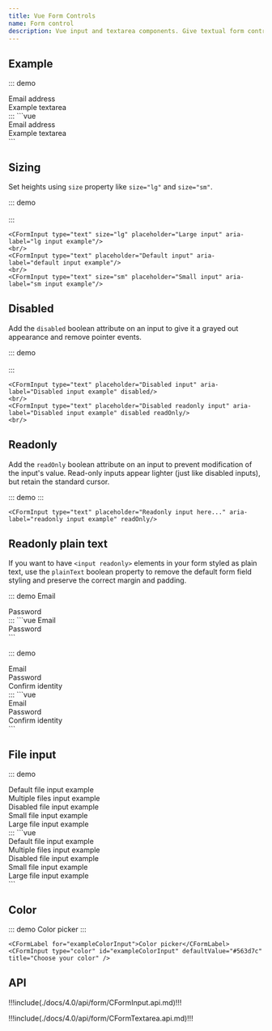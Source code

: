 ```yaml
---
title: Vue Form Controls
name: Form control
description: Vue input and textarea components. Give textual form controls like `<input>`s and `<textarea>`s an upgrade with custom styles, sizing, focus states, and more.
---
```


## Example

::: demo
<CForm>
  <div class="mb-3">
    <CFormLabel for="exampleFormControlInput1">Email address</CFormLabel>
    <CFormInput type="email" id="exampleFormControlInput1" placeholder="name@example.com"/>
  </div>
  <div class="mb-3">
    <CFormLabel for="exampleFormControlTextarea1">Example textarea</CFormLabel>
    <CFormTextarea id="exampleFormControlTextarea1" rows="3"></CFormTextarea>
  </div>
</CForm>
:::
```vue
<CForm>
  <div class="mb-3">
    <CFormLabel for="exampleFormControlInput1">Email address</CFormLabel>
    <CFormInput type="email" id="exampleFormControlInput1" placeholder="name@example.com"/>
  </div>
  <div class="mb-3">
    <CFormLabel for="exampleFormControlTextarea1">Example textarea</CFormLabel>
    <CFormTextarea id="exampleFormControlTextarea1" rows="3"></CFormTextarea>
  </div>
</CForm>
```

## Sizing

Set heights using `size` property like `size="lg"` and `size="sm"`.

::: demo
<CFormInput type="text" size="lg" placeholder="Large input" aria-label="lg input example"/>
<br/>
<CFormInput type="text" placeholder="Default input" aria-label="default input example"/>
<br/>
<CFormInput type="text" size="sm" placeholder="Small input" aria-label="sm input example"/>
:::
```vue
<CFormInput type="text" size="lg" placeholder="Large input" aria-label="lg input example"/>
<br/>
<CFormInput type="text" placeholder="Default input" aria-label="default input example"/>
<br/>
<CFormInput type="text" size="sm" placeholder="Small input" aria-label="sm input example"/>
```

## Disabled

Add the `disabled` boolean attribute on an input to give it a grayed out appearance and remove pointer events.

::: demo
<CFormInput type="text" placeholder="Disabled input" aria-label="Disabled input example" disabled/>
<br/>
<CFormInput type="text" placeholder="Disabled readonly input" aria-label="Disabled input example" disabled readOnly/>
<br/>
:::
```vue
<CFormInput type="text" placeholder="Disabled input" aria-label="Disabled input example" disabled/>
<br/>
<CFormInput type="text" placeholder="Disabled readonly input" aria-label="Disabled input example" disabled readOnly/>
<br/>
```

## Readonly

Add the `readOnly` boolean attribute on an input to prevent modification of the input's value. Read-only inputs appear lighter (just like disabled inputs), but retain the standard cursor.

::: demo
<CFormInput type="text" placeholder="Readonly input here..." aria-label="readonly input example" readOnly/>
:::
```vue
<CFormInput type="text" placeholder="Readonly input here..." aria-label="readonly input example" readOnly/>
```

## Readonly plain text

If you want to have `<input readonly>` elements in your form styled as plain text, use the `plainText` boolean property to remove the default form field styling and preserve the correct margin and padding.

::: demo
<CRow class="mb-3">
  <CFormLabel for="staticEmail" class="col-sm-2 col-form-label">Email</CFormLabel>
  <div class="col-sm-10">
    <CFormInput type="text" id="staticEmail" defaultValue="email@example.com" readOnly plainText/>
  </div>
</CRow>
<CRow class="mb-3">
  <CFormLabel for="inputPassword" class="col-sm-2 col-form-label">Password</CFormLabel>
  <div class="col-sm-10">
    <CFormInput type="password" id="inputPassword"/>
  </div>
</CRow>
:::
```vue
<CRow class="mb-3">
  <CFormLabel for="staticEmail" class="col-sm-2 col-form-label">Email</CFormLabel>
  <div class="col-sm-10">
    <CFormInput type="text" id="staticEmail" defaultValue="email@example.com" readOnly plainText/>
  </div>
</CRow>
<CRow class="mb-3">
  <CFormLabel for="inputPassword" class="col-sm-2 col-form-label">Password</CFormLabel>
  <div class="col-sm-10">
    <CFormInput type="password" id="inputPassword"/>
  </div>
</CRow>
```

::: demo
<CForm class="row g-3">
  <div class="col-auto">
    <CFormLabel for="staticEmail2" class="visually-hidden">Email</CFormLabel>
    <CFormInput type="text" id="staticEmail2" defaultValue="email@example.com" readOnly plainText/>
  </div>
  <div class="col-auto">
    <CFormLabel for="inputPassword2" class="visually-hidden">Password</CFormLabel>
    <CFormInput type="password" id="inputPassword2" placeholder="Password"/>
  </div>
  <div class="col-auto">
    <CButton type="submit" class="mb-3">Confirm identity</CButton>
  </div>
</CForm>
:::
```vue
<CForm class="row g-3">
  <div class="col-auto">
    <CFormLabel for="staticEmail2" class="visually-hidden">Email</CFormLabel>
    <CFormInput type="text" id="staticEmail2" defaultValue="email@example.com" readOnly plainText/>
  </div>
  <div class="col-auto">
    <CFormLabel for="inputPassword2" class="visually-hidden">Password</CFormLabel>
    <CFormInput type="password" id="inputPassword2" placeholder="Password"/>
  </div>
  <div class="col-auto">
    <CButton type="submit" class="mb-3">Confirm identity</CButton>
  </div>
</CForm>
```

## File input

::: demo
<div class="mb-3">
  <CFormLabel for="formFile">Default file input example</CFormLabel>
  <CFormInput type="file" id="formFile"/>
</div>
<div class="mb-3">
  <CFormLabel for="formFileMultiple">Multiple files input example</CFormLabel>
  <CFormInput type="file" id="formFileMultiple" multiple/>
</div>
<div class="mb-3">
  <CFormLabel for="formFileDisabled">Disabled file input example</CFormLabel>
  <CFormInput type="file" id="formFileDisabled" disabled/>
</div>
<div class="mb-3">
  <CFormLabel for="formFileSm">Small file input example</CFormLabel>
  <CFormInput type="file" size="sm" id="formFileSm"/>
</div>
<div>
  <CFormLabel for="formFileLg">Large file input example</CFormLabel>
  <CFormInput type="file" size="lg" id="formFileLg"/>
</div>
:::
```vue
<div class="mb-3">
  <CFormLabel for="formFile">Default file input example</CFormLabel>
  <CFormInput type="file" id="formFile"/>
</div>
<div class="mb-3">
  <CFormLabel for="formFileMultiple">Multiple files input example</CFormLabel>
  <CFormInput type="file" id="formFileMultiple" multiple/>
</div>
<div class="mb-3">
  <CFormLabel for="formFileDisabled">Disabled file input example</CFormLabel>
  <CFormInput type="file" id="formFileDisabled" disabled/>
</div>
<div class="mb-3">
  <CFormLabel for="formFileSm">Small file input example</CFormLabel>
  <CFormInput type="file" size="sm" id="formFileSm"/>
</div>
<div>
  <CFormLabel for="formFileLg">Large file input example</CFormLabel>
  <CFormInput type="file" size="lg" id="formFileLg"/>
</div>
```

## Color

::: demo
<CFormLabel for="exampleColorInput">Color picker</CFormLabel>
<CFormInput type="color" id="exampleColorInput" defaultValue="#563d7c" title="Choose your color" />
:::
```vue
<CFormLabel for="exampleColorInput">Color picker</CFormLabel>
<CFormInput type="color" id="exampleColorInput" defaultValue="#563d7c" title="Choose your color" />
```

## API

!!!include(./docs/4.0/api/form/CFormInput.api.md)!!!

!!!include(./docs/4.0/api/form/CFormTextarea.api.md)!!!
